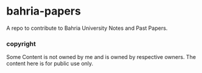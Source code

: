 # bahria-papers
A repo to contribute to Bahria University Notes and Past Papers.

### copyright
Some Content is not owned by me and is owned by respective owners. The content here is for public use only. 
